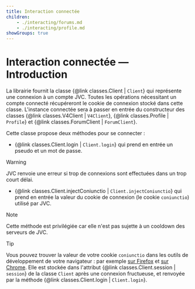 ```yaml
---
title: Interaction connectée
children:
    - ./interacting/forums.md
    - ./interacting/profile.md
showGroups: true
---
```


# Interaction connectée — Introduction

La librairie fournit la classe {@link classes.Client | `Client`} qui représente une connexion à un compte JVC. Toutes les opérations nécessitant un compte connecté récupéreront le cookie de connexion stocké dans cette classe. L'instance connectée sera à passer en entrée du constructeur des classes {@link classes.V4Client | `V4Client`}, {@link classes.Profile | `Profile`} et {@link classes.ForumClient | `ForumClient`}.

Cette classe propose deux méthodes pour se connecter :
- {@link classes.Client.login | `Client.login`} qui prend en entrée un pseudo et un mot de passe.
> [!WARNING]
> JVC renvoie une erreur si trop de connexions sont effectuées dans un trop court délai.
- {@link classes.Client.injectConiunctio | `Client.injectConiunctio`} qui prend en entrée la valeur du cookie de connexion (le cookie `coniunctio`) utilisé par JVC.

> [!NOTE]
> Cette méthode est privilégiée car elle n'est pas sujette à un cooldown des serveurs de JVC.

> [!TIP]
> Vous pouvez trouver la valeur de votre cookie `coniunctio` dans les outils de développement de votre navigateur : par exemple [sur Firefox](https://firefox-source-docs.mozilla.org/devtools-user/storage_inspector/index.html) et [sur Chrome](https://developer.chrome.com/docs/devtools/application/cookies/). Elle est stockée dans l'attribut {@link classes.Client.session | `session`} de la classe `Client` après une connexion fructueuse, et renvoyée par la méthode {@link classes.Client.login | `Client.login`}.
